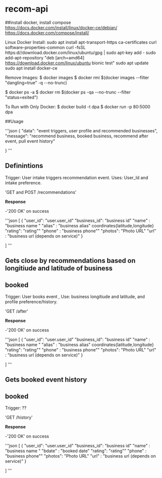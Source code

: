 # recom-api


##install docker, install compose
https://docs.docker.com/install/linux/docker-ce/debian/
https://docs.docker.com/compose/install/

Linux Docker Install:
sudo apt install apt-transport-https ca-certificates curl software-properties-common
curl -fsSL https:d//download.docker.com/linux/ubuntu/gpg | sudo apt-key add -
sudo add-apt-repository "deb [arch=amd64] https://download.docker.com/linux/ubuntu bionic test"
sudo apt update
sudo apt install docker-ce

Remove Images:
$ docker images
$ docker rmi $(docker images --filter "dangling=true" -q --no-trunc)

$ docker ps -a
$ docker rm $(docker ps -qa --no-trunc --filter "status=exited")


To Run with Only Docker:
$ docker build -t dpa
$ docker run -p 80:5000 dpa

##Usage

'''json
{
    "data": "event triggers, user profile and recommended businesses",
    "message": "recommend business, booked business, recommend after event, pull event history"

}
'''

## Definintions


Trigger: User intake triggers recommendation event. Uses: User_Id and intake preference.

'GET and POST /recommendations'

**Response**

-'200 OK' on success

'''json
[
    {
        "user_id": "user.user_id"
        "business_id": "business id"
        "name" : "business name "
        "alias" : "business alias"
         coordinates{latitude,longitude}
        "rating": "rating""
        "phone" : "business  phone""
        "photos": "Photo URL"
        "url" : "business url (depends on service)"
    }
    
]
'''

## Gets close by recommendations based on longitiude and latitude of business
## booked

Trigger: User books event , Use: business longitiude and latitude, and profile preference/history.


'GET /after'

**Response**

-'200 OK' on success

'''json
[
    {
        "user_id": "user.user_id"
        "business_id": "business id"
        "name" : "business name "
        "alias" : "business alias"
         coordinates{latitude,longitude}
        "rating": "rating""
        "phone" : "business  phone""
        "photos": "Photo URL"
        "url" : "business url (depends on service)"
    }
    
]
'''

## Gets booked event history
## booked

Trigger: ??


'GET /history'

**Response**

-'200 OK' on success

'''json
[
    {
        "user_id": "user.user_id"
        "business_id": "business id"
        "name" : "business name "
        "bdate" : "booked date"
        "rating": "rating""
        "phone" : "business  phone""
        "photos": "Photo URL"
        "url" : "business url (depends on service)"
    }
    
]
'''
